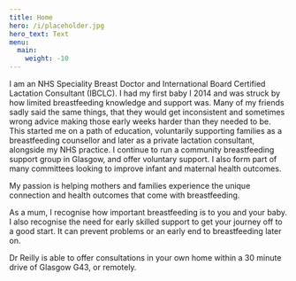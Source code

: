 ```yaml
---
title: Home
hero: /i/placeholder.jpg
hero_text: Text
menu:
  main:
    weight: -10
---
```


I am an NHS Speciality Breast Doctor and International Board Certified Lactation Consultant (IBCLC).
I had my first baby I 2014 and was struck by how limited breastfeeding knowledge and support was.
Many of my friends sadly said the same things, that they would get inconsistent and sometimes wrong advice making those early weeks harder than they needed to be.
This started me on a path of education, voluntarily supporting families as a breastfeeding counsellor and later as a private lactation consultant, alongside my NHS practice.
I continue to run a community breastfeeding support group in Glasgow, and offer voluntary support.
I also form part of many committees looking to improve infant and maternal health outcomes.

My passion is helping mothers and families experience the unique connection and health outcomes that come with breastfeeding.

As a mum, I recognise how important breastfeeding is to you and your baby.
I also recognise the need for early skilled support to get your journey off to a good start.
It can prevent problems or an early end to breastfeeding later on.

Dr Reilly is able to offer consultations in your own home within a 30 minute drive of Glasgow G43, or remotely.
